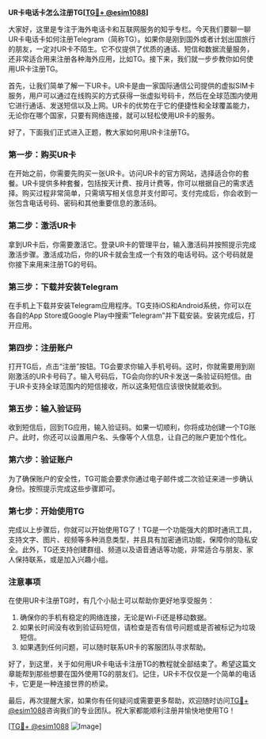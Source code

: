 **UR卡电话卡怎么注册TG[[TG💪+ @esim1088](https://t.me/s/esim1088)]**

大家好，这里是专注于海外电话卡和互联网服务的知乎专栏。今天我们要聊一聊UR卡电话卡如何注册Telegram（简称TG）。如果你是刚到国外或者计划出国旅行的朋友，一定对UR卡不陌生。它不仅提供了优质的通话、短信和数据流量服务，还非常适合用来注册各种海外应用，比如TG。接下来，我们就一步步教你如何使用UR卡注册TG。

首先，让我们简单了解一下UR卡。UR卡是由一家国际通信公司提供的虚拟SIM卡服务，用户可以通过在线购买的方式获得一张虚拟号码卡，然后在全球范围内使用它进行通话、发送短信以及上网。UR卡的优势在于它的便捷性和全球覆盖能力，无论你在哪个国家，只要有网络连接，就可以轻松使用UR卡的服务。

好了，下面我们正式进入正题，教大家如何用UR卡注册TG。

### **第一步：购买UR卡**
在开始之前，你需要先购买一张UR卡。访问UR卡的官方网站，选择适合你的套餐。UR卡提供多种套餐，包括按天计费、按月计费等，你可以根据自己的需求选择。购买过程非常简单，只需填写相关信息并支付即可。支付完成后，你会收到一张包含电话号码、密码和其他重要信息的激活码。

### **第二步：激活UR卡**
拿到UR卡后，你需要激活它。登录UR卡的管理平台，输入激活码并按照提示完成激活步骤。激活成功后，你的UR卡就会生成一个有效的电话号码。这个号码就是你接下来用来注册TG的号码。

### **第三步：下载并安装Telegram**
在手机上下载并安装Telegram应用程序。TG支持iOS和Android系统，你可以在各自的App Store或Google Play中搜索“Telegram”并下载安装。安装完成后，打开应用。

### **第四步：注册账户**
打开TG后，点击“注册”按钮。TG会要求你输入手机号码。这时，你就需要用到刚刚激活的UR卡号码了。输入号码后，TG会向你的UR卡发送一条验证码短信。由于UR卡支持全球范围内的短信接收，所以这条短信应该很快就能收到。

### **第五步：输入验证码**
收到短信后，回到TG应用，输入验证码。如果一切顺利，你将成功创建一个TG账户。此时，你还可以设置用户名、头像等个人信息，让自己的账户更加个性化。

### **第六步：验证账户**
为了确保账户的安全性，TG可能会要求你通过电子邮件或二次验证来进一步确认身份。按照提示完成这些步骤即可。

### **第七步：开始使用TG**
完成以上步骤后，你就可以开始使用TG了！TG是一个功能强大的即时通讯工具，支持文字、图片、视频等多种消息类型，并且具有加密通讯功能，保障你的隐私安全。此外，TG还支持创建群组、频道以及语音通话等功能，非常适合与朋友、家人保持联系，或是加入兴趣小组。

### **注意事项**
在使用UR卡注册TG时，有几个小贴士可以帮助你更好地享受服务：
1. 确保你的手机有稳定的网络连接，无论是Wi-Fi还是移动数据。
2. 如果长时间没有收到验证码短信，请检查是否有信号问题或是否被标记为垃圾短信。
3. 如果遇到任何问题，可以随时联系UR卡的客服团队寻求帮助。

好了，到这里，关于如何用UR卡电话卡注册TG的教程就全部结束了。希望这篇文章能帮到那些想要在国外使用TG的朋友们。记住，UR卡不仅仅是一个简单的电话卡，它更是一种连接世界的桥梁。

最后，再次提醒大家，如果你有任何疑问或需要更多帮助，欢迎随时访问[TG💪+ @esim1088](https://t.me/s/esim1088)咨询我们的专业团队。祝大家都能顺利注册并愉快地使用TG！

[[TG💪+ @esim1088](https://t.me/s/esim1088) ![Image](https://i.postimg.cc/4NQfJmqS/Snipaste-2025-05-13-00-14-12.png)]